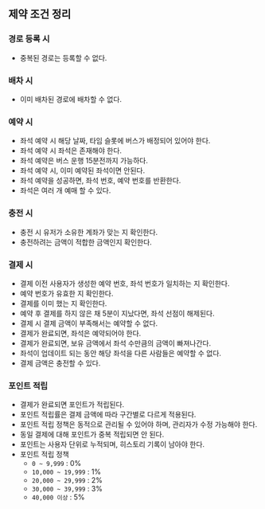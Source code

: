 ## 제약 조건 정리

### 경로 등록 시
- 중복된 경로는 등록할 수 없다.

### 배차 시
- 이미 배차된 경로에 배차할 수 없다.

### 예약 시

- 좌석 예약 시 해당 날짜, 타임 슬롯에 버스가 배정되어 있어야 한다.
- 좌석 예약 시 좌석은 존재해야 한다.
- 좌석 예약은 버스 운행 15분전까지 가능하다.
- 좌석 예약 시, 이미 예약된 좌석이면 안된다.
- 좌석 예약을 성공하면, 좌석 번호, 예약 번호를 반환한다.
- 좌석은 여러 개 예매 할 수 있다.

### 충전 시

- 충전 시 유저가 소유한 계좌가 맞는 지 확인한다.
- 충전하려는 금액이 적합한 금액인지 확인한다.

### 결제 시

- 결제 이전 사용자가 생성한 예약 번호, 좌석 번호가 일치하는 지 확인한다.
- 예약 번호가 유효한 지 확인한다.
- 결제를 이미 했는 지 확인한다.
- 예약 후 결제를 하지 않은 채 5분이 지났다면, 좌석 선점이 해제된다.
- 결제 시 결제 금액이 부족해서는 예약할 수 없다.
- 결제가 완료되면, 좌석은 예약되어야 한다.
- 결제가 완료되면, 보유 금액에서 좌석 수만큼의 금액이 빠져나간다.
- 좌석이 업데이트 되는 동안 해당 좌석을 다른 사람들은 예약할 수 없다.
- 결제 금액은 충전할 수 있다.

### 포인트 적립

- 결제가 완료되면 포인트가 적립된다.
- 포인트 적립률은 결제 금액에 따라 구간별로 다르게 적용된다. 
- 포인트 적립 정책은 동적으로 관리될 수 있어야 하며, 관리자가 수정 가능해야 한다.
- 동일 결제에 대해 포인트가 중복 적립되면 안 된다.
- 포인트는 사용자 단위로 누적되며, 히스토리 기록이 남아야 한다.
- 포인트 적립 정책
  - `0 ~ 9,999` : 0%
  - `10,000 ~ 19,999` : 1%
  - `20,000 ~ 29,999` : 2%
  - `30,000 ~ 39,999` : 3%
  - `40,000 이상` : 5%

